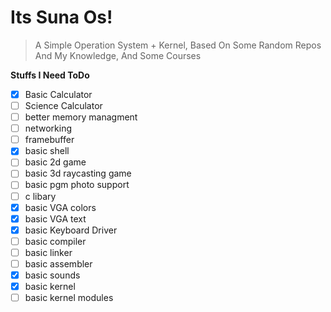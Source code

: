# Its Suna Os!
> A Simple Operation System + Kernel, Based On Some Random Repos And My Knowledge, And Some Courses

**Stuffs I Need ToDo**
- [x] Basic Calculator <br>
- [ ] Science Calculator <br>
- [ ] better memory managment <br>
- [ ] networking <br>
- [ ] framebuffer <br>
- [x] basic shell <br>
- [ ] basic 2d game<br>
- [ ] basic 3d raycasting game<br>
- [ ] basic pgm photo support<br>
- [ ] c libary <br>
- [x] basic VGA colors <br>
- [x] basic VGA text <br>
- [x] basic Keyboard Driver<br>
- [ ] basic compiler<br>
- [ ] basic linker<br>
- [ ] basic assembler<br>
- [x] basic sounds<br>
- [x] basic kernel<br>
- [ ] basic kernel modules<br>                                                                                                                             
